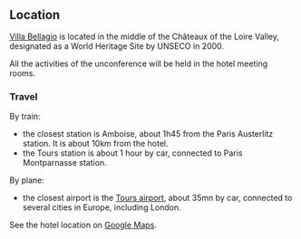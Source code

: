 # &nbsp;

## Location

[Villa Bellagio](https://vbamboise.popinns.com/) is located in the middle of the Châteaux of the Loire Valley, designated as a World Heritage Site by UNSECO in 2000.

All the activities of the unconference will be held in the hotel meeting rooms. 

### Travel

By train:
- the closest station is Amboise, about 1h45 from the Paris Austerlitz station. It is about 10km from the hotel. 
- the Tours station is about 1 hour by car, connected to Paris Montparnasse station.

By plane: 
- the closest airport is the [Tours airport](https://www.tours.aeroport.fr/), about 35mn by car, connected to several cities in Europe, including London. 

See the hotel location on [Google Maps](https://www.google.com/maps/place/Villa+Bellagio+Amboise+(by+Popinns)/@47.3916287,1.0056879,17z/data=!4m8!3m7!1s0x0:0x7c761162888f59bd!5m2!4m1!1i2!8m2!3d47.3917174!4d1.00668). 
